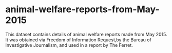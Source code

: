 # animal-welfare-reports-from-May-2015
This dataset contains details of animal welfare reports made from May 2015. It was obtained via Freedom of Information Request,by the Bureau of Investigative Journalism, and used in a report by The Ferret. 
